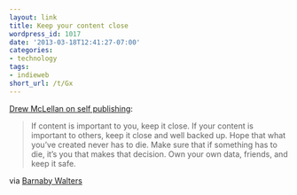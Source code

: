 ```yaml
---
layout: link
title: Keep your content close
wordpress_id: 1017
date: '2013-03-18T12:41:27-07:00'
categories:
- technology
tags:
- indieweb
short_url: /t/Gx
---
```

[Drew McLellan on self publishing](http://allinthehead.com/retro/365/ideas-of-march-2013):

> If content is important to you, keep it close. If your content is important to others, keep it close and well backed up. Hope that what you’ve created never has to die. Make sure that if something has to die, it’s you that makes that decision. Own your own data, friends, and keep it safe.

via [Barnaby Walters](http://waterpigs.co.uk/notes/1126/)

